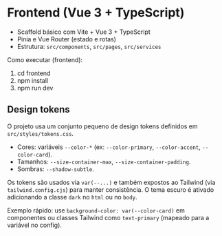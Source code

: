 # Frontend (Vue 3 + TypeScript)

- Scaffold básico com Vite + Vue 3 + TypeScript
- Pinia e Vue Router (estado e rotas)
- Estrutura: `src/components`, `src/pages`, `src/services`

Como executar (frontend):

1. cd frontend
2. npm install
3. npm run dev

## Design tokens

O projeto usa um conjunto pequeno de design tokens definidos em `src/styles/tokens.css`.

- Cores: variáveis `--color-*` (ex: `--color-primary`, `--color-accent`, `--color-card`).
- Tamanhos: `--size-container-max`, `--size-container-padding`.
- Sombras: `--shadow-subtle`.

Os tokens são usados via `var(--...)` e também expostos ao Tailwind (via `tailwind.config.cjs`) para manter consistência. O tema escuro é ativado adicionando a classe `dark` no `html` ou no `body`.

Exemplo rápido: use `background-color: var(--color-card)` em componentes ou classes Tailwind como `text-primary` (mapeado para a variável no config).

